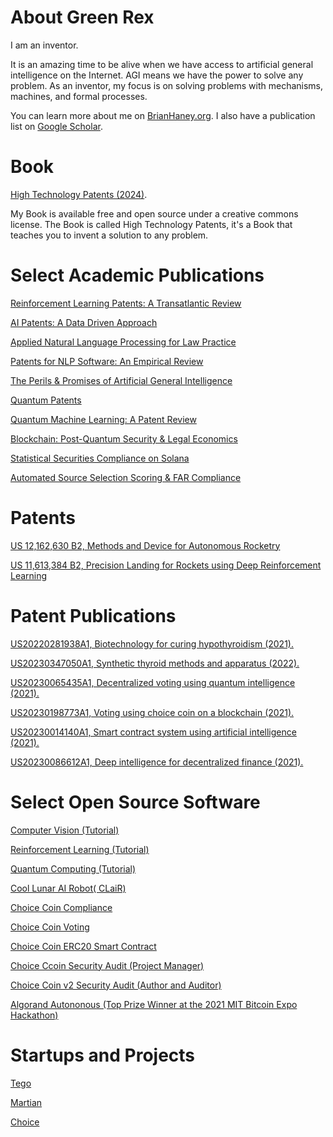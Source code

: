 # About Green Rex

I am an inventor. 

It is an amazing time to be alive when we have access to artificial general intelligence on the Internet. 
AGI means we have the power to solve any problem.
As an inventor, my focus is on solving problems with mechanisms, machines, and formal processes.

You can learn more about me on [BrianHaney.org](https://www.brianhaney.org/).
I also have a publication list on [Google Scholar](https://scholar.google.com/citations?hl=en&authuser=2&user=6_XhYkQAAAAJ).

# Book
[High Technology Patents (2024)](https://papers.ssrn.com/sol3/papers.cfm?abstract_id=3917614).

My Book is available free and open source under a creative commons license.
The Book is called High Technology Patents, it's a Book that teaches you to invent a solution to any problem.

# Select Academic Publications

[Reinforcement Learning Patents: A Transatlantic Review](https://law.stanford.edu/publications/no-63-reinforcement-learning-patents-a-transatlantic-review/)

[AI Patents: A Data Driven Approach](https://scholarship.kentlaw.iit.edu/ckjip/vol19/iss3/6/)

[Applied Natural Language Processing for Law Practice](https://lira.bc.edu/work/sc/108271f6-12bf-44b9-887f-a6ef39e3f33d)

[Patents for NLP Software: An Empirical Review](https://papers.ssrn.com/sol3/papers.cfm?abstract_id=3594515)

[The Perils & Promises of Artificial General Intelligence](https://papers.ssrn.com/sol3/papers.cfm?abstract_id=3261254)

[Quantum Patents](https://www.bu.edu/jostl/files/2021/06/2-Haney.pdf)

[Quantum Machine Learning: A Patent Review](https://scholarlycommons.law.case.edu/jolti/vol12/iss1/6/)

[Blockchain: Post-Quantum Security & Legal Economics](https://scholarship.law.unc.edu/cgi/viewcontent.cgi?article=1501&context=ncbi) 

[Statistical Securities Compliance on Solana](https://papers.ssrn.com/sol3/papers.cfm?abstract_id=4189147)

[Automated Source Selection Scoring & FAR Compliance](https://papers.ssrn.com/sol3/papers.cfm?abstract_id=3261360)

# Patents

[US 12,162,630 B2, Methods and Device for Autonomous Rocketry](https://patents.google.com/patent/US20230249847A1/en)

[US 11,613,384 B2, Precision Landing for Rockets using Deep Reinforcement Learning](https://patents.google.com/patent/US20220234765A1/en)

# Patent Publications

[US20220281938A1, Biotechnology for curing hypothyroidism (2021).](https://patents.google.com/patent/US20220281938A1/en)

[US20230347050A1, Synthetic thyroid methods and apparatus (2022).](https://patents.google.com/patent/US20230347050A1/en)

[US20230065435A1, Decentralized voting using quantum intelligence (2021).](https://patents.google.com/patent/US20230065435A1/en)

[US20230198773A1, Voting using choice coin on a blockchain (2021).](https://patents.google.com/patent/US20230198773A1)

[US20230014140A1, Smart contract system using artificial intelligence (2021).](https://patents.google.com/patent/US20230014140A1)

[US20230086612A1, Deep intelligence for decentralized finance (2021).](https://patents.google.com/patent/US20230086612A1)

# Select Open Source Software

[Computer Vision (Tutorial)](https://medium.com/@brian.s.haney44/computer-vision-b39256f13fa4)

[Reinforcement Learning (Tutorial) ](https://medium.com/@brian.s.haney44/reinforcement-learning-5d578a0de1ff)

[Quantum Computing (Tutorial)](https://medium.com/@brian.s.haney44/quantum-computing-4dfc2a6cc83f)

[Cool Lunar AI Robot( CLaiR)](https://github.com/Bhaney44/Cool-Lunar-AI-Robot-CLaiR)

[Choice Coin Compliance](https://github.com/ChoiceCoin/Compliance)

[Choice Coin Voting](https://github.com/ChoiceCoin/Voting)

[Choice Coin ERC20 Smart Contract](https://basescan.org/token/0x72b423d98d98d509e66e9c565873c3e63ee4c7ab#code)

[Choice Ccoin Security Audit (Project Manager)](https://github.com/ChoiceCoin/Voting_DApp/tree/main/SecurityAudit)

[Choice Coin v2 Security Audit (Author and Auditor)](https://github.com/ChoiceCoin/v2/tree/main/Security)

[Algorand Autononous (Top Prize Winner at the 2021 MIT Bitcoin Expo Hackathon)](https://github.com/Bhaney44/Cryptots)

# Startups and Projects
[Tego](https://www.tegotech.org/) 

[Martian](https://www.martianspace.net)

[Choice](https://www.choice-coin.com/)
